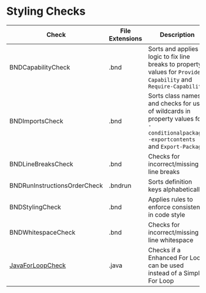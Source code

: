 # Styling Checks

Check | File Extensions | Description
----- | --------------- | -----------
BNDCapabilityCheck | .bnd | Sorts and applies logic to fix line breaks to property values for `Provide-Capability` and `Require-Capability` |
BNDImportsCheck | .bnd | Sorts class names and checks for use of wildcards in property values for `-conditionalpackage`, `-exportcontents` and `Export-Package` |
BNDLineBreaksCheck | .bnd | Checks for incorrect/missing line breaks |
BNDRunInstructionsOrderCheck | .bndrun | Sorts definition keys alphabetically |
BNDStylingCheck | .bnd | Applies rules to enforce consisteny in code style |
BNDWhitespaceCheck | .bnd | Checks for incorrect/missing line whitespace |
[JavaForLoopCheck](checks/java_for_loop_check.markdown#javaforloopcheck) | .java | Checks if a Enhanced For Loop can be used instead of a Simple For Loop |